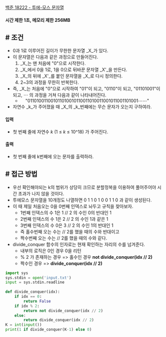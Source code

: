 
[백준 18222 - 투에-모스 문자열](https://www.acmicpc.net/problem/18222)

#### **시간 제한 1초, 메모리 제한 256MB**

## **# 조건**

- 0과 1로 이루어진 길이가 무한한 문자열 _X_가 있다. 
- 이 문자열은 다음과 같은 과정으로 만들어진다.
	1. _X_는 맨 처음에 "0"으로 시작한다. 
	2. _X_에서 0을 1로, 1을 0으로 뒤바꾼 문자열 _X'_을 만든다.
	3. _X_의 뒤에 _X'_를 붙인 문자열을 _X_로 다시 정의한다. 
	4. 2~3의 과정을 무한히 반복한다.
- 즉, _X_는 처음에 "0"으로 시작하여 "01"이 되고, "0110"이 되고, "01101001"이 되고, ⋯ 의 과정을 거쳐 다음과 같이 나타내어진다.
	-     "011010011001011010010110011010011001011001101001⋯⋯"
- 자연수 _k_가 주어졌을 때 _X_의 _k_번째에는 무슨 문자가 오는지 구하여라.

#### **입력**
- 첫 번째 줄에 자연수 _k_ (1 ≤ _k_ ≤ 10^18) 가 주어진다.

#### **출력**
- 첫 번째 줄에 k번째에 오는 문자를 출력하라.

## **# 접근 방법**

- 우선 확인해야되는 k의 범위가 상당히 크므로 분할정복을 이용하여 풀어주어야 시간 초과가 나지 않을 것이다.
- 투에모스 문자열을 10개정도 나열하면 0 1 1 0 1 0 0 1 1 0 과 같이 생성된다.
- 이 때 제일 처음오는 0을 0번째 인덱스로 놔두고 규칙을 찾아보자.
	- 1번째 인덱스의 수 1은 1 // 2 의 수인 0의 반대인 1
	- 2번째 인덱스의 수 1은 2 // 2 의 수인 1과 같은 1
	- 3번째 인덱스의 수 0은 3 // 2 의 수인 1의 반대인 1
	- 즉 홀수번째 오는 수는 // 2를 했을 때의 수와 반대이고
	- 짝수번째 오는 수는 // 2를 했을 때의 수와 같다.
- divide_conquer 함수의 인자로는 현재 확인하는 자리의 수를 넘겨준다.
	- 내부의 로직은 0인 경우 0을 리턴
	- % 2 가 존재하는 경우 => 홀수인 경우 **not divide_conquer(idx // 2)**
	- 짝수인 경우 => **divide_conquer(idx // 2)**

```PYTHON
import sys  
sys.stdin = open('input.txt')  
input = sys.stdin.readline  
  
def divide_conquer(idx):  
    if idx == 0:  
        return False  
    if idx % 2:  
        return not divide_conquer(idx // 2)  
    else:  
        return divide_conquer(idx // 2)  
K = int(input())  
print(1 if divide_conquer(K-1) else 0)
```